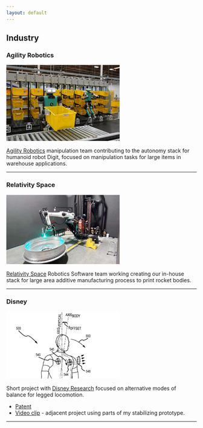 ```yaml
---
layout: default
---
```


## Industry


### Agility Robotics

<img src="../assets/img/agility-tote.jpg" alt="agility" width="300"/> 

[Agility Robotics](https://agilityrobotics.com/) manipulation team contributing to the autonomy stack for humanoid robot Digit, focused on manipulation tasks for large items in warehouse applications.

---

### Relativity Space

<img src="../assets/img/relativity-print-assemblymag.jpg" alt="disney" width="300"/> 

[Relativity Space](https://www.relativityspace.com/) Robotics Software team working creating our in-house stack for large area additive manufacturing process to print rocket bodies.

---

### Disney

<img src="../assets/img/disney-patent.png" alt="disney" width="300"/> 

Short project with [Disney Research](https://la.disneyresearch.com/) focused on alternative modes of balance for legged locomotion.

- [Patent](https://patentimages.storage.googleapis.com/13/37/91/ee6a2cffc35ddb/US11292126.pdf)
- [Video clip](https://youtu.be/lPqzLE4KjhI?si=VLVaysxmdT8maLOF&t=364) - adjacent project using parts of my stabilizing prototype.

---
